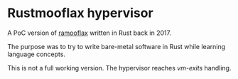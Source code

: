 # Rustmooflax hypervisor

A PoC version of
[ramooflax](https://github.com/airbus-seclab/ramooflax) written in
Rust back in 2017.

The purpose was to try to write bare-metal software in Rust while
learning language concepts.

This is not a full working version. The hypervisor reaches *vm-exits*
handling.